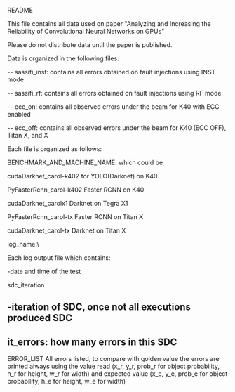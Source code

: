 README

This file contains all data used on paper "Analyzing and Increasing the Reliability of
Convolutional Neural Networks on GPUs"


Please do not distribute data until the paper is published.

Data is organized in the following files:


-- sassifi_inst: contains all errors obtained on fault injections using INST mode

-- sassifi_rf: contains all errors obtained on fault injections using RF mode


-- ecc_on: contains all observed errors under the beam for K40 with ECC enabled

-- ecc_off: contains all observed errors under the beam for K40 (ECC OFF), Titan X, and X




Each file is organized as follows:



BENCHMARK_AND_MACHINE_NAME: which could be

cudaDarknet_carol-k402 for YOLO(Darknet) on K40

PyFasterRcnn_carol-k402 Faster RCNN on K40

cudaDarknet_carolx1 Darknet on Tegra X1

PyFasterRcnn_carol-tx Faster RCNN on Titan X

cudaDarknet_carol-tx Darknet on Titan X

log_name:\

Each log output file which contains:

-date and time of the test

sdc_iteration

-iteration of SDC, once not all executions produced SDC
-
it_errors: how many errors in this SDC
-
ERROR_LIST
All errors listed, to compare with golden value the errors are printed always using the value read (x_r, y_r, prob_r for object probability, h_r for height, w_r for width) and expected value (x_e, y_e, prob_e for object probability, h_e for height, w_e for width)
